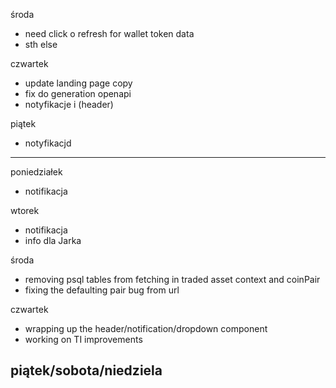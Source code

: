 środa
- need click o refresh for wallet token data
- sth else

czwartek
- update landing page copy 
- fix do generation openapi
- notyfikacje i (header)

piątek 
- notyfikacjd



----------------------------

poniedziałek
- notifikacja

wtorek
- notifikacja
- info dla Jarka

środa 
- removing psql tables from fetching in traded asset context and  coinPair
- fixing the defaulting pair bug from url

czwartek
- wrapping up the header/notification/dropdown component
- working on TI improvements

piątek/sobota/niedziela
- 
